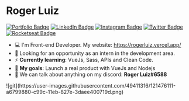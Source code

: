 # Roger Luiz

[![Portfolio Badge](https://img.shields.io/badge/Portfolio-%23262626.svg?&style=flat-square&logo=dependabot&logoColor=white)](https://gist.github.com/abantes/94eb77e77ed3edbe4e6ed02b50fe5a12) 
[![LinkedIn Badge](https://img.shields.io/badge/-LinkedIn-blue?style=flat-square&logo=Linkedin&logoColor=white&link=https://www.linkedin.com/in/roger-luiz/)](https://www.linkedin.com/in/roger-luiz/) 
[![Instagram Badge](https://img.shields.io/badge/instagram-%23E4405F.svg?&style=flat-square&logo=instagram&logoColor=white)](https://www.instagram.com/rogerluiz.dev/) 
[![Twitter Badge](https://img.shields.io/badge/-Twitter-1ca0f1?style=flat-square&labelColor=1ca0f1&logo=twitter&logoColor=white&link=https://twitter.com/rogerluizz)](https://twitter.com/rogerluizz) 
[![Rocketseat Badge](https://img.shields.io/badge/-Rocketseat-41356b?style=flat-square&logo=Rocketseat&logoColor=white&link=https://app.rocketseat.com.br/me/rogerluiz)](https://app.rocketseat.com.br/me/rogerluiz)

- :computer: I'm Front-end Developer. My website: https://rogerluiz.vercel.app/
- :eyes: Looking for an opportunity as an intern in the development area.
- :zap: __Currently learning__: VueJs, Sass, APIs and Clean Code.
- :rocket: __My goals__: Launch a real product with VueJs and Nodejs
- :speech_balloon: We can talk about anything on my discord: __Roger Luiz#6588__

<p align="left">
  ![git](https://user-images.githubusercontent.com/49411316/121476111-a6799880-c99c-11eb-827e-3daee400719d.png)
</p>
